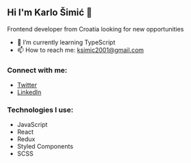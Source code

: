 ## Hi I'm Karlo Šimić 👋

<!--
**karlo445/karlo445** is a ✨ _special_ ✨ repository because its `README.md` (this file) appears on your GitHub profile.

Here are some ideas to get you started:

- 🔭 I’m currently working on ...
- 🌱 I’m currently learning ...
- 👯 I’m looking to collaborate on ...
- 🤔 I’m looking for help with ...
- 💬 Ask me about ...
- 📫 How to reach me: ...
- 😄 Pronouns: ...
- ⚡ Fun fact: ...
-->

Frontend developer from Croatia looking for new opportunities

- 🌱 I’m currently learning TypeScript
- 📫 How to reach me: ksimic2001@gmail.com

### Connect with me:

- [Twitter](https://twitter.com/karlo445)
- [LinkedIn](https://www.linkedin.com/in/karlo-%C5%A1imi%C4%87-309338237/)

### Technologies I use:

- JavaScript
- React
- Redux
- Styled Components
- SCSS
